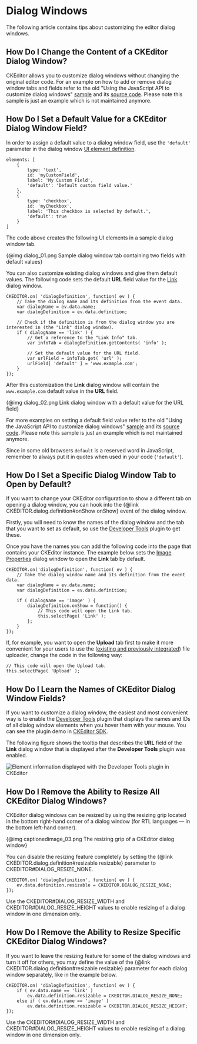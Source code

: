 <!--
Copyright (c) 2003-2017, CKSource - Frederico Knabben. All rights reserved.
For licensing, see LICENSE.md.
-->

# Dialog Windows

The following article contains tips about customizing the editor dialog windows.


## How Do I Change the Content of a CKEditor Dialog Window?

CKEditor allows you to customize dialog windows without changing the original editor code. For an example on how to add or remove dialog window tabs and fields refer to the old "Using the JavaScript API to customize dialog windows" [sample](http://nightly.ckeditor.com/standard/samples/old/dialog/dialog.html) and its [source code](https://github.com/ckeditor/ckeditor-dev/blob/master/plugins/dialog/samples/dialog.html). Please note this sample is just an example which is not maintained anymore.

## How Do I Set a Default Value for a CKEditor Dialog Window Field?

In order to assign a default value to a dialog window field, use the `'default'` parameter in the dialog window [UI element definition](#!/api/CKEDITOR.dialog.definition.uiElement).

	elements: [
		{
			type: 'text',
			id: 'myCustomField',
			label: 'My Custom Field',
			'default': 'Default custom field value.'
		},
		{
			type: 'checkbox',
			id: 'myCheckbox',
			label: 'This checkbox is selected by default.',
			'default': true
		}
	]

The code above creates the following UI elements in a sample dialog window tab.

{@img dialog_01.png Sample dialog window tab containing two fields with default values}

You can also customize existing dialog windows and give them default values. The following code sets the default **URL** field value for the [Link](https://ckeditor.com/cke4/addon/link) dialog window.

	CKEDITOR.on( 'dialogDefinition', function( ev ) {
		// Take the dialog name and its definition from the event data.
		var dialogName = ev.data.name;
		var dialogDefinition = ev.data.definition;

		// Check if the definition is from the dialog window you are interested in (the "Link" dialog window).
		if ( dialogName == 'link' ) {
			// Get a reference to the "Link Info" tab.
			var infoTab = dialogDefinition.getContents( 'info' );

			// Set the default value for the URL field.
			var urlField = infoTab.get( 'url' );
			urlField[ 'default' ] = 'www.example.com';
		}
	});

After this customization the **Link** dialog window will contain the `www.example.com` default value in the **URL** field.

{@img dialog_02.png Link dialog window with a default value for the URL field}

For more examples on setting a default field value refer to the old "Using the JavaScript API to customize dialog windows" [sample](http://nightly.ckeditor.com/standard/samples/old/dialog/dialog.html) and its [source code](https://github.com/ckeditor/ckeditor-dev/blob/master/plugins/dialog/samples/dialog.html). Please note this sample is just an example which is not maintained anymore.

<p class="tip">
	Since in some old browsers <code>default</code> is a reserved word in JavaScript, remember to always put it in quotes when used in your code (<code>'default'</code>).
</p>


## How Do I Set a Specific Dialog Window Tab to Open by Default?

If you want to change your CKEditor configuration to show a different tab on opening a dialog window, you can hook into the {@link CKEDITOR.dialog.definition#onShow onShow} event of the dialog window.

Firstly, you will need to know the names of the dialog window and the tab that you want to set as default, so use the [Developer Tools](#!/guide/dev_howtos_dialog_windows-section-how-do-i-learn-the-names-of-ckeditor-dialog-window-fields%3F) plugin to get these.

Once you have the names you can add the following code into the page that contains your CKEditor instance. The example below sets the [Image Properties](https://ckeditor.com/cke4/addon/image) dialog window to open the **Link** tab by default.

	CKEDITOR.on('dialogDefinition', function( ev ) {
		// Take the dialog window name and its definition from the event data.
		var dialogName = ev.data.name;
		var dialogDefinition = ev.data.definition;

		if ( dialogName == 'image' ) {
			dialogDefinition.onShow = function() {
				// This code will open the Link tab.
				this.selectPage( 'Link' );
			};
		}
	});

If, for example, you want to open the **Upload** tab first to make it more convenient for your users to use the ([existing and previously integrated](#!/guide/dev_howtos_file_upload)) file uploader, change the code in the following way:

	// This code will open the Upload tab.
	this.selectPage( 'Upload' );


## How Do I Learn the Names of CKEditor Dialog Window Fields?

If you want to customize a dialog window, the easiest and most convenient way is to enable the [Developer Tools](#!/guide/dev_devtools) plugin that displays the names and IDs of all dialog window elements when you hover them with your mouse. You can see the plugin demo in [CKEditor SDK](../samples/devtools.html).

The following figure shows the tooltip that describes the **URL** field of the **Link** dialog window that is displayed after the **Developer Tools** plugin was enabled.

<img src="guides/dev_devtools/devtools_01.png" alt="Element information displayed with the Developer Tools plugin in CKEditor">


## How Do I Remove the Ability to Resize All CKEditor Dialog Windows?

CKEditor dialog windows can be resized by using the resizing grip located in the bottom right-hand corner of a dialog window (for RTL languages — in the bottom left-hand corner).

{@img captionedimage_03.png The resizing grip of a CKEditor dialog window}

You can disable the resizing feature completely by setting the {@link CKEDITOR.dialog.definition#resizable resizable} parameter to  CKEDITOR#DIALOG_RESIZE_NONE.

	CKEDITOR.on( 'dialogDefinition', function( ev ) {
		ev.data.definition.resizable = CKEDITOR.DIALOG_RESIZE_NONE;
	});

Use the CKEDITOR#DIALOG_RESIZE_WIDTH and CKEDITOR#DIALOG_RESIZE_HEIGHT values to enable resizing of a dialog window in one dimension only.


## How Do I Remove the Ability to Resize Specific CKEditor Dialog Windows?

If you want to leave the resizing feature for some of the dialog windows and turn it off for others, you may define the value of the {@link CKEDITOR.dialog.definition#resizable resizable} parameter for each dialog window separately, like in the example below.

	CKEDITOR.on( 'dialogDefinition', function( ev ) {
		if ( ev.data.name == 'link' )
			ev.data.definition.resizable = CKEDITOR.DIALOG_RESIZE_NONE;
		else if ( ev.data.name == 'image' )
			ev.data.definition.resizable = CKEDITOR.DIALOG_RESIZE_HEIGHT;
	});

Use the CKEDITOR#DIALOG_RESIZE_WIDTH and CKEDITOR#DIALOG_RESIZE_HEIGHT values to enable resizing of a dialog window in one dimension only.
